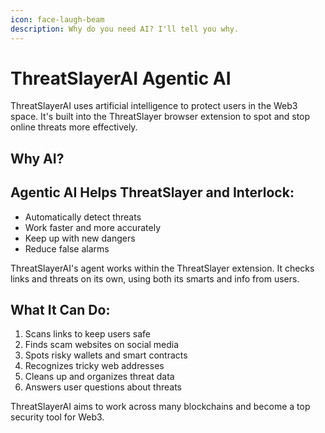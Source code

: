 ```yaml
---
icon: face-laugh-beam
description: Why do you need AI? I'll tell you why.
---
```


# ThreatSlayerAI Agentic AI

ThreatSlayerAI uses artificial intelligence to protect users in the Web3 space. It's built into the ThreatSlayer browser extension to spot and stop online threats more effectively.&#x20;

## Why AI?

## Agentic AI Helps ThreatSlayer and Interlock:

* Automatically detect threats
* Work faster and more accurately
* Keep up with new dangers
* Reduce false alarms

ThreatSlayerAI's agent works within the ThreatSlayer extension. It checks links and threats on its own, using both its smarts and info from users.

## **What It Can Do:**

1. Scans links to keep users safe
2. Finds scam websites on social media
3. Spots risky wallets and smart contracts
4. Recognizes tricky web addresses
5. Cleans up and organizes threat data
6. Answers user questions about threats

ThreatSlayerAI aims to work across many blockchains and become a top security tool for Web3.
